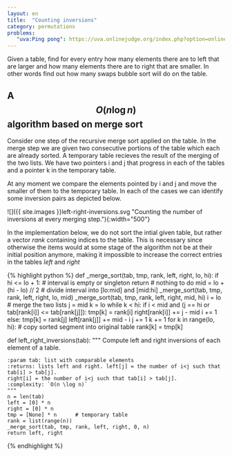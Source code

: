 ```yaml
---
layout: en
title:  "Counting inversions"
category: permutations
problems:
   "uva:Ping pong": https://uva.onlinejudge.org/index.php?option=onlinejudge&page=show_problem&problem=4174
---
```


Given a table, find for every entry how many elements there are to left that are larger and how many elements there are to right that are smaller.  In other words find out how many swaps bubble sort will do on the table.

## A $$O(n\log n)$$ algorithm based on merge sort

Consider one step of the recursive merge sort applied on the table.
In the merge step we are given two consecutive portions of the table which each are already sorted.  A temporary table recieves the result of the merging of the two lists.  We have two pointers i and j that progress in each of the tables and a pointer k in the temporary table.

At any moment we compare the elements pointed by i and j and move the smaller of them to the temporary table. In each of the cases we can identify some inversion pairs as depicted below.

![]({{ site.images }}left-right-inversions.svg "Counting the number of inversions at every merging step."){:width="500"}


In the implementation below, we do not sort the intial given table, but rather a vector *rank* containing indices to the table.
This is necessary since otherwise the items would at some stage of the algorithm not be at their initial position anymore, making it impossible to increase the correct entries in the tables  *left* and *right*

{% highlight python %}
def _merge_sort(tab, tmp, rank, left, right, lo, hi):
    if hi <= lo + 1:             # interval is empty or singleton
        return                   # nothing to do
    mid = lo + (hi - lo) // 2    # divide interval into [lo:mid] and [mid:hi]
    _merge_sort(tab, tmp, rank, left, right, lo, mid)
    _merge_sort(tab, tmp, rank, left, right, mid, hi)
    i = lo                       # merge the two lists
    j = mid
    k = lo
    while k < hi:
        if i < mid and (j == hi or tab[rank[i]] <= tab[rank[j]]):
            tmp[k] = rank[i]
            right[rank[i]] += j - mid
            i += 1
        else:
            tmp[k] = rank[j]
            left[rank[j]] += mid - i
            j += 1
        k += 1
    for k in range(lo, hi):      # copy sorted segment into original table
        rank[k] = tmp[k]


def left_right_inversions(tab):
    """ Compute left and right inversions of each element of a table.

    :param tab: list with comparable elements
    :returns: lists left and right. left[j] = the number of i<j such that tab[i] > tab[j].
    right[i] = the number of i<j such that tab[i] > tab[j].
    :complexity: `O(n \log n)`
    """
    n = len(tab)
    left = [0] * n
    right = [0] * n
    tmp = [None] * n      # temporary table
    rank = list(range(n))
    _merge_sort(tab, tmp, rank, left, right, 0, n)
    return left, right
{% endhighlight %}


